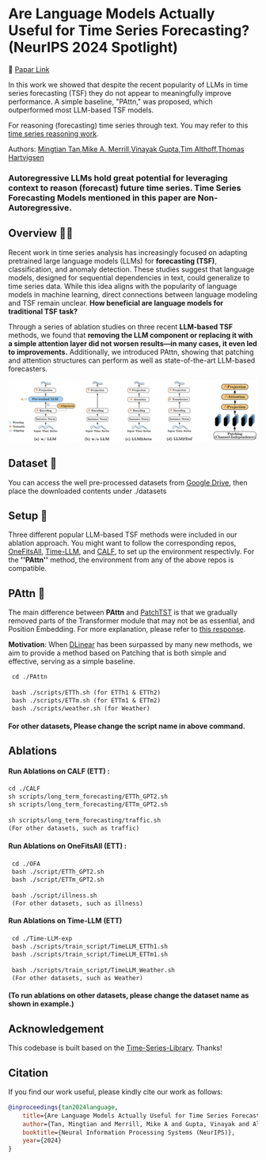 # Are Language Models Actually Useful for Time Series Forecasting? (NeurIPS 2024 Spotlight)

🌟 [Papar Link](https://arxiv.org/pdf/2406.16964) 

In this work we showed that despite the recent popularity of LLMs in time series forecasting (TSF) they do not appear to meaningfully improve performance. A simple baseline, "PAttn," was proposed, which outperformed most LLM-based TSF models. 

For reasoning (forecasting) time series through text. You may refer to this [time series reasoning work](https://github.com/behavioral-data/TSandLanguage/tree/main/text_aid_forecast).


Authors: [Mingtian Tan](https://x.com/MTTan1203),[Mike A. Merrill](https://mikemerrill.io/),[Vinayak Gupta](https://gvinayak.github.io/),[Tim Althoff](https://homes.cs.washington.edu/~althoff/),[Thomas Hartvigsen](https://www.tomhartvigsen.com/)

### Autoregressive LLMs hold great potential for leveraging context to reason (forecast) future time series. Time Series Forecasting Models mentioned in this paper are Non-Autoregressive.


## Overview 💁🏼
Recent work in time series analysis has increasingly focused on adapting pretrained large language models (LLMs) for **forecasting (TSF)**, classification, and anomaly detection. These studies suggest that language models, designed for sequential dependencies in text, could generalize to time series data. While this idea aligns with the popularity of language models in machine learning, direct connections between language modeling and TSF remain unclear. **How beneficial are language models for traditional TSF task?**

Through a series of ablation studies on three recent **LLM-based TSF** methods, we found that **removing the LLM component or replacing it with a simple attention layer did not worsen results—in many cases, it even led to improvements.** Additionally, we introduced PAttn, showing that patching and attention structures can perform as well as state-of-the-art LLM-based forecasters.

![Ablations/PAttn](pic/ablations.png)

## Dataset 📖
You can access the well pre-processed datasets from [Google Drive](https://drive.google.com/file/d/1NF7VEefXCmXuWNbnNe858WvQAkJ_7wuP/view), then place the downloaded contents under ./datasets

## Setup 🔧
Three different popular LLM-based TSF methods were included in our ablation approach. You might want to follow the corresponding repos, [OneFitsAll](https://github.com/DAMO-DI-ML/NeurIPS2023-One-Fits-All), [Time-LLM](https://github.com/KimMeen/Time-LLM), and [CALF](https://github.com/Hank0626/CALF), to set up the environment respectivly. For the **''PAttn''** method, the environment from any of the above repos is compatible.


## PAttn 🤔
The main difference between **PAttn** and [PatchTST](https://github.com/yuqinie98/PatchTST) is that we gradually removed parts of the Transformer module that may not be as essential, and Position Embedding. For more explanation, please refer to [this response](https://github.com/BennyTMT/LLMsForTimeSeries/issues/7).

**Motivation**: When [DLinear](https://github.com/cure-lab/LTSF-Linear) has been surpassed by many new methods, we aim to provide a method based on Patching that is both simple and effective, serving as a simple baseline.

     cd ./PAttn 

     bash ./scripts/ETTh.sh (for ETTh1 & ETTh2)
     bash ./scripts/ETTm.sh (for ETTm1 & ETTm2)
     bash ./scripts/weather.sh (for Weather)
     
#### For other datasets, Please change the script name in above command.

## Ablations
     
#### Run Ablations on CALF (ETT) :
     
    cd ./CALF
    sh scripts/long_term_forecasting/ETTh_GPT2.sh
    sh scripts/long_term_forecasting/ETTm_GPT2.sh
    
    sh scripts/long_term_forecasting/traffic.sh 
    (For other datasets, such as traffic)

#### Run Ablations on OneFitsAll (ETT) :
     cd ./OFA
     bash ./script/ETTh_GPT2.sh   
     bash ./script/ETTm_GPT2.sh

     bash ./script/illness.sh 
     (For other datasets, such as illness)

#### Run Ablations on  Time-LLM (ETT) 
     cd ./Time-LLM-exp
     bash ./scripts/train_script/TimeLLM_ETTh1.sh
     bash ./scripts/train_script/TimeLLM_ETTm1.sh 

     bash ./scripts/train_script/TimeLLM_Weather.sh
     (For other datasets, such as Weather)

#### (To run ablations on other datasets, please change the dataset name as shown in example.)

## Acknowledgement

This codebase is built based on the [Time-Series-Library](https://github.com/thuml/Time-Series-Library). Thanks!


## Citation
If you find our work useful, please kindly cite our work as follows:
```bibtex
@inproceedings{tan2024language,
    title={Are Language Models Actually Useful for Time Series Forecasting?},
    author={Tan, Mingtian and Merrill, Mike A and Gupta, Vinayak and Althoff, Tim and Hartvigsen, Thomas},
    booktitle={Neural Information Processing Systems (NeurIPS)},
    year={2024}
}

